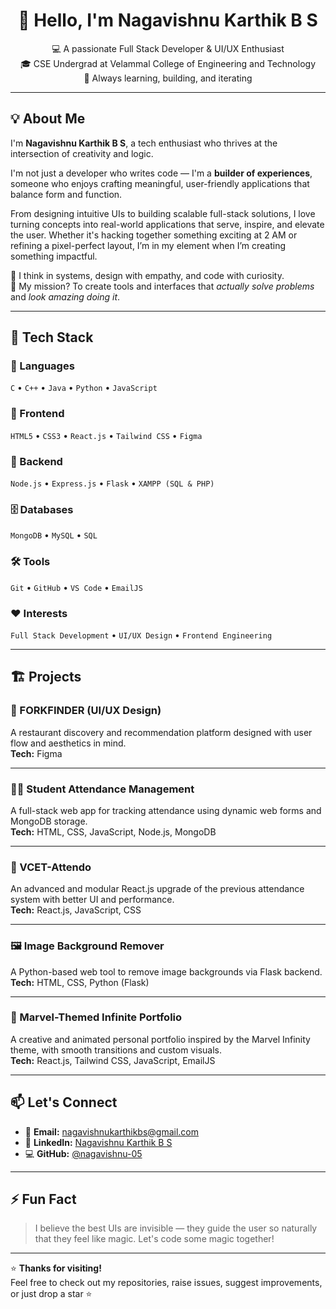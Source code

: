 <h1 align="center">👋 Hello, I'm Nagavishnu Karthik B S</h1>
<p align="center">
  💻 A passionate Full Stack Developer & UI/UX Enthusiast<br>
  🎓 CSE Undergrad at Velammal College of Engineering and Technology<br>
  🌱 Always learning, building, and iterating
</p>

---

## 💡 About Me

I'm **Nagavishnu Karthik B S**, a tech enthusiast who thrives at the intersection of creativity and logic.

I'm not just a developer who writes code — I'm a **builder of experiences**, someone who enjoys crafting meaningful, user-friendly applications that balance form and function.

From designing intuitive UIs to building scalable full-stack solutions, I love turning concepts into real-world applications that serve, inspire, and elevate the user. Whether it's hacking together something exciting at 2 AM or refining a pixel-perfect layout, I’m in my element when I’m creating something impactful.

🧩 I think in systems, design with empathy, and code with curiosity.  
🎯 My mission? To create tools and interfaces that *actually solve problems* and *look amazing doing it*.

---

## 🧠 Tech Stack

### 💬 Languages  
`C` • `C++` • `Java` • `Python` • `JavaScript`

### 🎨 Frontend  
`HTML5` • `CSS3` • `React.js` • `Tailwind CSS` • `Figma`

### 🔧 Backend  
`Node.js` • `Express.js` • `Flask` • `XAMPP (SQL & PHP)`

### 🗄 Databases  
`MongoDB` • `MySQL` • `SQL`

### 🛠 Tools  
`Git` • `GitHub` • `VS Code` • `EmailJS`

### ❤️ Interests  
`Full Stack Development` • `UI/UX Design` • `Frontend Engineering`

---

## 🏗️ Projects

### 🍴 FORKFINDER (UI/UX Design)  
A restaurant discovery and recommendation platform designed with user flow and aesthetics in mind.  
**Tech:** Figma

---

### 🧑‍🏫 Student Attendance Management  
A full-stack web app for tracking attendance using dynamic web forms and MongoDB storage.  
**Tech:** HTML, CSS, JavaScript, Node.js, MongoDB

---

### 🚀 VCET-Attendo  
An advanced and modular React.js upgrade of the previous attendance system with better UI and performance.  
**Tech:** React.js, JavaScript, CSS

---

### 🖼️ Image Background Remover  
A Python-based web tool to remove image backgrounds via Flask backend.  
**Tech:** HTML, CSS, Python (Flask)

---

### 💼 Marvel-Themed Infinite Portfolio  
A creative and animated personal portfolio inspired by the Marvel Infinity theme, with smooth transitions and custom visuals.  
**Tech:** React.js, Tailwind CSS, JavaScript, EmailJS

---

## 📫 Let's Connect

- 📧 **Email:** [nagavishnukarthikbs@gmail.com](mailto:nagavishnukarthikbs@gmail.com)  
- 💼 **LinkedIn:** [Nagavishnu Karthik B S](https://www.linkedin.com/in/naga-vishnu-karthik-b-s/)  
- 💻 **GitHub:** [@nagavishnu-05](https://github.com/nagavishnu-05)

---

## ⚡ Fun Fact

> I believe the best UIs are invisible — they guide the user so naturally that they feel like magic. Let's code some magic together!

---

⭐ **Thanks for visiting!**  
Feel free to check out my repositories, raise issues, suggest improvements, or just drop a star ⭐
